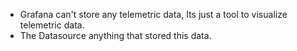 * Grafana can't store any telemetric data, Its just a tool to visualize telemetric data.
* The Datasource anything that stored this data.